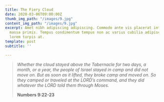 ```yaml
---
title: The Fiery Cloud
date: 2020-03-06T09:00:00Z
thumb_img_path: "/images/9.jpg"
content_img_path: "/images/9.jpg"
excerpt: Amet nibh adipiscing adipiscing. Commodo ante vis placerat interdum massa
  massa primis. Tempus condimentum tempus non ac varius cubilia adipiscing placerat
  lorem turpis at.
template: post
subtitle: ''

---
```

> _Whether the cloud stayed above the Tabernacle for two days, a month, or a year, the people of Israel stayed in camp and did not move on. But as soon as it lifted, they broke camp and moved on. So they camped or traveled at the LORD’s command, and they did whatever the LORD told them through Moses._
>
> **Numbers 9:22-23**
